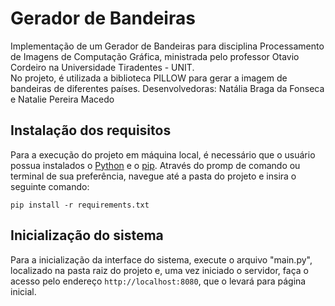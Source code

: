 # Gerador de Bandeiras
Implementação de um Gerador de Bandeiras para disciplina Processamento de Imagens de Computação Gráfica, ministrada pelo professor Otavio Cordeiro na Universidade Tiradentes - UNIT.  
No projeto, é utilizada a biblioteca PILLOW para gerar a imagem de bandeiras de diferentes países.
Desenvolvedoras: Natália Braga da Fonseca e Natalie Pereira Macedo

## Instalação dos requisitos
Para a execução do projeto em máquina local, é necessário que o usuário possua instalados o [Python](https://www.python.org/) e o [pip](https://pip.pypa.io/en/stable/installation/).
Através do promp de comando ou terminal de sua preferência, navegue até a pasta do projeto e insira o seguinte comando:

```
pip install -r requirements.txt
```

## Inicialização do sistema
Para a inicialização da interface do sistema, execute o arquivo "main.py", localizado na pasta raiz do projeto e, uma vez iniciado o servidor, faça o acesso pelo endereço `http://localhost:8080`, que o levará para página inicial.  
